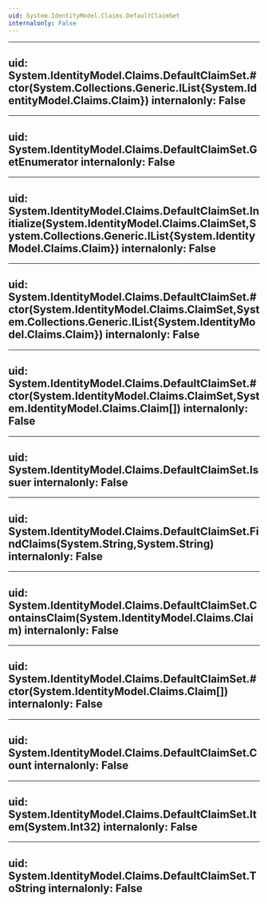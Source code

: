 ```yaml
---
uid: System.IdentityModel.Claims.DefaultClaimSet
internalonly: False
---
```


---
uid: System.IdentityModel.Claims.DefaultClaimSet.#ctor(System.Collections.Generic.IList{System.IdentityModel.Claims.Claim})
internalonly: False
---

---
uid: System.IdentityModel.Claims.DefaultClaimSet.GetEnumerator
internalonly: False
---

---
uid: System.IdentityModel.Claims.DefaultClaimSet.Initialize(System.IdentityModel.Claims.ClaimSet,System.Collections.Generic.IList{System.IdentityModel.Claims.Claim})
internalonly: False
---

---
uid: System.IdentityModel.Claims.DefaultClaimSet.#ctor(System.IdentityModel.Claims.ClaimSet,System.Collections.Generic.IList{System.IdentityModel.Claims.Claim})
internalonly: False
---

---
uid: System.IdentityModel.Claims.DefaultClaimSet.#ctor(System.IdentityModel.Claims.ClaimSet,System.IdentityModel.Claims.Claim[])
internalonly: False
---

---
uid: System.IdentityModel.Claims.DefaultClaimSet.Issuer
internalonly: False
---

---
uid: System.IdentityModel.Claims.DefaultClaimSet.FindClaims(System.String,System.String)
internalonly: False
---

---
uid: System.IdentityModel.Claims.DefaultClaimSet.ContainsClaim(System.IdentityModel.Claims.Claim)
internalonly: False
---

---
uid: System.IdentityModel.Claims.DefaultClaimSet.#ctor(System.IdentityModel.Claims.Claim[])
internalonly: False
---

---
uid: System.IdentityModel.Claims.DefaultClaimSet.Count
internalonly: False
---

---
uid: System.IdentityModel.Claims.DefaultClaimSet.Item(System.Int32)
internalonly: False
---

---
uid: System.IdentityModel.Claims.DefaultClaimSet.ToString
internalonly: False
---
